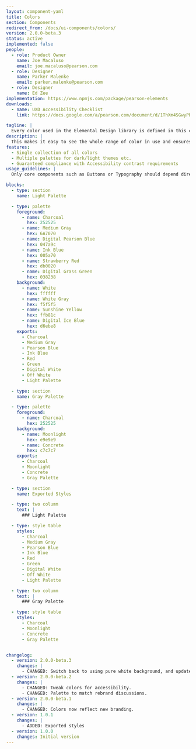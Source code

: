 ```yaml
---
layout: component-yaml
title: Colors
section: Components
redirect_from: /docs/ui-components/colors/
version: 2.0.0-beta.3
status: active
implemented: false
people:
  - role: Product Owner
    name: Joe Macaluso
    email: joe.macaluso@pearson.com
  - role: Designer
    name: Parker Malenke
    email: parker.malenke@pearson.com
  - role: Designer
    name: Ed Zee
implementation: https://www.npmjs.com/package/pearson-elements
downloads:
  - name: UXD Accessibility Checklist
    link: https://docs.google.com/a/pearson.com/document/d/1ThXm4SGwyPb3wtlJGmOWLTRCIWERcLsjtP-jlkGjwAY/edit?usp=sharing

tagline: |
  Every color used in the Elemental Design library is defined in this component.
description: |
  This makes it easy to see the whole range of color in use and ensures we don't have 3 different versions of the same blue. Colors are organized into *Palettes* which contain *Foreground*, *Background*, and *Accent* colors. Any combination of foreground and background colors from the same palette are guaranteed to have sufficient contrast to meet WCAG 2.0 AA guidelines. Accent colors have no contrast guarantee and can be used for visual decoration (separator lines, for example) but not text.
features:
  - Single collection of all colors
  - Multiple palettes for dark/light themes etc.
  - Guaranteed compliance with Accessibility contrast requirements
usage_guidelines: |
  Only core components such as Buttons or Typography should depend directly on the colors component. Higher level components should get their colors indirectly from the core set of components. This makes it easy to update the color usage across the library.

blocks:
  - type: section
    name: Light Palette

  - type: palette
    foreground:
      - name: Charcoal
        hex: 252525
      - name: Medium Gray
        hex: 6A7070
      - name: Digital Pearson Blue
        hex: 047a9c
      - name: Ink Blue
        hex: 005a70
      - name: Strawberry Red
        hex: db0020
      - name: Digital Grass Green
        hex: 038238
    background:
      - name: White
        hex: ffffff
      - name: White Gray
        hex: f5f5f5
      - name: Sunshine Yellow
        hex: ffb81c
      - name: Digital Ice Blue
        hex: d6ebe8
    exports:
      - Charcoal
      - Medium Gray
      - Pearson Blue
      - Ink Blue
      - Red
      - Green
      - Digital White
      - Off White
      - Light Palette

  - type: section
    name: Gray Palette

  - type: palette
    foreground:
      - name: Charcoal
        hex: 252525
    background:
      - name: Moonlight
        hex: e9e9e9
      - name: Concrete
        hex: c7c7c7
    exports:
      - Charcoal
      - Moonlight
      - Concrete
      - Gray Palette

  - type: section
    name: Exported Styles

  - type: two column
    text: |
      ### Light Palette

  - type: style table
    styles:
      - Charcoal
      - Medium Gray
      - Pearson Blue
      - Ink Blue
      - Red
      - Green
      - Digital White
      - Off White
      - Light Palette

  - type: two column
    text: |
      ### Gray Palette

  - type: style table
    styles:
      - Charcoal
      - Moonlight
      - Concrete
      - Gray Palette


changelog:
  - version: 2.0.0-beta.3
    changes: |
      - CHANGED: Switch back to using pure white background, and update colors to be brighter.
  - version: 2.0.0-beta.2
    changes: |
      - CHANGED: Tweak colors for accessibility.
      - CHANGED: Palette to match rebrand discussions.
  - version: 2.0.0-beta.1
    changes: |
      - CHANGED: Colors now reflect new branding.
  - version: 1.0.1
    changes: |
      - ADDED: Exported styles
  - version: 1.0.0
    changes: Initial version
---
```

